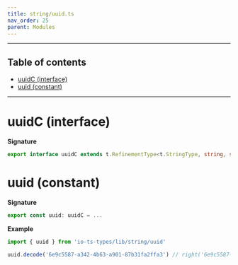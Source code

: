```yaml
---
title: string/uuid.ts
nav_order: 25
parent: Modules
---
```


---

<h2 class="text-delta">Table of contents</h2>

- [uuidC (interface)](#uuidc-interface)
- [uuid (constant)](#uuid-constant)

---

# uuidC (interface)

**Signature**

```ts
export interface uuidC extends t.RefinementType<t.StringType, string, string, unknown> {}
```

# uuid (constant)

**Signature**

```ts
export const uuid: uuidC = ...
```

**Example**

```ts
import { uuid } from 'io-ts-types/lib/string/uuid'

uuid.decode('6e9c5587-a342-4b63-a901-87b31fa2ffa3') // right('6e9c5587-a342-4b63-a901-87b31fa2ffa3')
```

